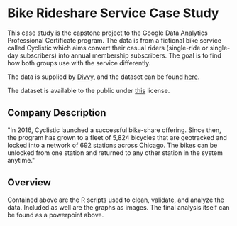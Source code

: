# Bike Rideshare Service Case Study

This case study is the capstone project to the Google Data Analytics Professional Certificate program. The data is from a fictional bike service called Cyclistic which aims convert their casual riders (single-ride or single-day subscribers) into annual membership subscribers. The goal is to find how both groups use with the service differently.

The data is supplied by [Divvy](https://www.divvybikes.com/about), and the dataset can be found [here](https://divvy-tripdata.s3.amazonaws.com/index.html).

The dataset is available to the public under [this](https://ride.divvybikes.com/data-license-agreement) license.

## Company Description

"In 2016, Cyclistic launched a successful bike-share offering. Since then, the program has grown to a fleet of 5,824 bicycles that are geotracked and locked into a network of 692 stations across Chicago. The bikes can be unlocked from one station and returned to any other station in the system anytime."

## Overview

Contained above are the R scripts used to clean, validate, and analyze the data. Included as well are the graphs as images. The final analysis itself can be found as a powerpoint above.
